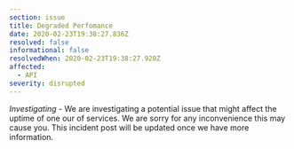 ```yaml
---
section: issue
title: Degraded Perfomance
date: 2020-02-23T19:38:27.836Z
resolved: false
informational: false
resolvedWhen: 2020-02-23T19:38:27.920Z
affected:
  - API
severity: disrupted
---
```

*Investigating* - We are investigating a potential issue that might affect the uptime of one our of services. We are sorry for any inconvenience this may cause you. This incident post will be updated once we have more information.
